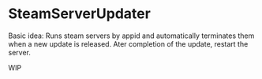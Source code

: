 # SteamServerUpdater
Basic idea: Runs steam servers by appid and automatically terminates them when a new update is released.
Ater completion of the update, restart the server.

WIP
